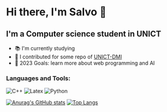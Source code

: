# Hi there, I'm Salvo 👋

## I'm a Computer science student in UNICT
- 📚 I'm currently studying 
- 👯 I contributed for some repo of [UNICT-DMI](https://github.com/UNICT-DMI)
- 🥅 2023 Goals: learn more about web programming and AI

### Languages and Tools:
![C++](https://img.shields.io/badge/C%2B%2B-00599C?style=for-the-badge&logo=c%2B%2B&logoColor=white)
![Latex](https://img.shields.io/badge/LaTeX-47A141?style=for-the-badge&logo=LaTeX&logoColor=white)
![Python](https://img.shields.io/badge/Python-FFD43B?style=for-the-badge&logo=python&logoColor=blue)
<!---
[<img align="left" alt="Visual Studio Code" width="26px" src="https://cdn.jsdelivr.net/gh/devicons/devicon/icons/vscode/vscode-original.svg" style="padding-right:10px;" />][webdevplaylist]
[<img align="left" alt="MySQL" width="26px" src="https://cdn.jsdelivr.net/gh/devicons/devicon/icons/mysql/mysql-original.svg" style="padding-right:10px;" />][webdevplaylist]
[<img align="left" alt="Git" width="26px" src="https://cdn.jsdelivr.net/gh/devicons/devicon/icons/git/git-original.svg" style="padding-right:10px;" />][webdevplaylist]
[<img align="left" alt="GitHub" width="26px" src="https://user-images.githubusercontent.com/3369400/139447912-e0f43f33-6d9f-45f8-be46-2df5bbc91289.png" style="padding-right:10px;" />][webdevplaylist]
[<img align="left" alt="C++" width="26px" src="https://cdn.jsdelivr.net/npm/simple-icons@v8/icons/cplusplus.svg" style="padding-right:10px;" />][webdevplaylist]
[<img align="left" alt="Python" width="26px" src="https://cdn.jsdelivr.net/npm/simple-icons@v8/icons/python.svg" style="padding-right:10px;" />][webdevplaylist]
--->

[![Anurag's GitHub stats](https://github-readme-stats.vercel.app/api?username=salvo-polizzi&count_private=true&show_icons=true&theme=radical)](https://github.com/anuraghazra/github-readme-stats)
[![Top Langs](https://github-readme-stats.vercel.app/api/top-langs/?username=salvo-polizzi&theme=radical)](https://github.com/anuraghazra/github-readme-stats)
<!---
salvo-polizzi/salvo-polizzi is a ✨ special ✨ repository because its `README.md` (this file) appears on your GitHub profile.
You can click the Preview link to take a look at your changes.
--->
